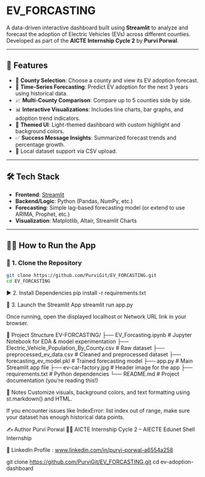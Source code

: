 # EV_FORCASTING 

A data-driven interactive dashboard built using **Streamlit** to analyze and forecast the adoption of Electric Vehicles (EVs) across different counties. Developed as part of the **AICTE Internship Cycle 2** by **Purvi Porwal**.

---

## 📌 Features

- 📍 **County Selection**: Choose a county and view its EV adoption forecast.
- 🔮 **Time-Series Forecasting**: Predict EV adoption for the next 3 years using historical data.
- 📈 **Multi-County Comparison**: Compare up to 5 counties side by side.
- 📊 **Interactive Visualizations**: Includes line charts, bar graphs, and adoption trend indicators.
- 🌙 **Themed UI**: Light-themed dashboard with custom highlight and background colors.
- ✅ **Success Message Insights**: Summarized forecast trends and percentage growth.
- 📂 Local dataset support via CSV upload.

---

## 🛠️ Tech Stack

- **Frontend**: [Streamlit](https://streamlit.io)
- **Backend/Logic**: Python (Pandas, NumPy, etc.)
- **Forecasting**: Simple lag-based forecasting model (or extend to use ARIMA, Prophet, etc.)
- **Visualization**: Matplotlib, Altair, Streamlit Charts

---

## 🧑‍💻 How to Run the App

### 🔄 1. Clone the Repository

```bash
git clone https://github.com/PurviGit/EV_FORCASTING.git
cd EV_FORCASTING
```
▶️ 2. Install Dependencies
pip install -r requirements.txt

🚀 3. Launch the Streamlit App
streamlit run app.py

Once running, open the displayed localhost or Network URL link in your browser.

📁 Project Structure
EV-FORCASTING/
├── EV_Forcasting.ipynb # Jupyter Notebook for EDA & model experimentation
├── Electric_Vehicle_Population_By_County.csv # Raw dataset
├── preprocessed_ev_data.csv # Cleaned and preprocessed dataset
├── forecasting_ev_model.pkl # Trained forecasting model
├── app.py # Main Streamlit app file
├── ev-car-factory.jpg # Header image for the app
├── requirements.txt # Python dependencies
└── README.md # Project documentation (you're reading this!)

📌 Notes
Customize visuals, background colors, and text formatting using st.markdown() and HTML.

If you encounter issues like IndexError: list index out of range, make sure your dataset has enough historical data points.

✍️ Author
Purvi Porwal
👩‍💻 AICTE Internship Cycle 2 – AIECTE Edunet Shell Internship 

🔗 LinkedIn Profile : www.linkedin.com/in/purvi-porwal-a6554a258

git clone https://github.com/PurviGit/EV_FORCASTING.git
cd ev-adoption-dashboard
